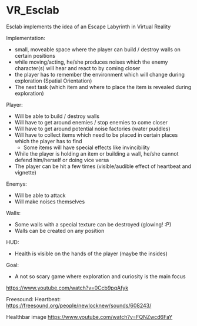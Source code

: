 # VR_Esclab
Esclab implements the idea of an Escape Labyrinth in Virtual Reality

Implementation: 

- small, moveable space where the player can build / destroy walls on certain positions
- while moving/acting, he/she produces noises which the enemy character(s) will hear and react to by coming closer
- the player has to remember the environment which will change during exploration (Spatial Orientation)
- The next task (which item and where to place the item is revealed during exploration)

Player:

- Will be able to build / destroy walls
- Will have to get around enemies / stop enemies to come closer
- Will have to get around potential noise factories (water puddles)
- Will have to collect items which need to be placed in certain places which the player has to find
    - Some items will have special effects like invincibility
- While the player is holding an item or building a wall, he/she cannot defend him/herself or doing vice versa
- The player can be hit a few times (visible/audible effect of heartbeat and vignette)


Enemys:

- Will be able to attack
- Will make noises themselves


Walls:

- Some walls with a special texture can be destroyed (glowing! :P)
- Walls can be created on any position

HUD:

- Health is visible on the hands of the player (maybe the insides)


Goal:

- A not so scary game where exploration and curiosity is the main focus



https://www.youtube.com/watch?v=0Ccb9pqAfyk

Freesound:
Heartbeat: https://freesound.org/people/newlocknew/sounds/608243/

Healthbar image
https://www.youtube.com/watch?v=FQNZwcd6FaY